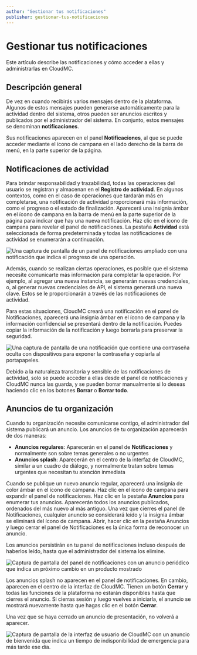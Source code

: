 ```yaml
---
author: "Gestionar tus notificaciones"
publisher: gestionar-tus-notificaciones
---
```


# Gestionar tus notificaciones

Este artículo describe las notificaciones y cómo acceder a ellas y administrarlas en CloudMC.

## Descripción general

De vez en cuando recibirás varios mensajes dentro de la plataforma. Algunos de estos mensajes pueden generarse automáticamente para la actividad dentro del sistema, otros pueden ser anuncios escritos y publicados por el administrador del sistema. En conjunto, estos mensajes se denominan **notificaciones**.

Sus notificaciones aparecen en el panel **Notificaciones**, al que se puede acceder mediante el ícono de campana en el lado derecho de la barra de menú, en la parte superior de la página.

## Notificaciones de actividad

Para brindar responsabilidad y trazabilidad, todas las operaciones del usuario se registran y almacenan en el **Registro de actividad**. En algunos contextos, como en el caso de operaciones que tardarán más en completarse, una notificación de actividad proporcionará más información, como el progreso o el estado de finalización. Aparecerá una insignia ámbar en el ícono de campana en la barra de menú en la parte superior de la página para indicar que hay una nueva notificación. Haz clic en el icono de campana para revelar el panel de notificaciones. La pestaña **Actividad** está seleccionada de forma predeterminada y todas las notificaciones de actividad se enumerarán a continuación.

![Una captura de pantalla de un panel de notificaciones ampliado con una notificación que indica el progreso de una operación.](announcements-notificationpanel-en.png "Una notificación de actividad en el panel de notificaciones.")

Además, cuando se realizan ciertas operaciones, es posible que el sistema necesite comunicarte más información para completar la operación. Por ejemplo, al agregar una nueva instancia, se generarán nuevas credenciales, o, al generar nuevas credenciales de API, el sistema generará una nueva clave. Estos se le proporcionarán a través de las notificaciones de actividad.

Para estas situaciones, CloudMC creará una notificación en el panel de Notificaciones, aparecerá una insignia ámbar en el ícono de campana y la información confidencial se presentará dentro de la notificación. Puedes copiar la información de la notificación y luego borrarla para preservar la seguridad.

![Una captura de pantalla de una notificación que contiene una contraseña oculta con dispositivos para exponer la contraseña y copiarla al portapapeles.](announcements-credentials-en.png "Una notificación de actividad con credenciales para una nueva instancia.")

Debido a la naturaleza transitoria y sensible de las notificaciones de actividad, solo se puede acceder a ellas desde el panel de notificaciones y CloudMC nunca las guarda, y se pueden borrar manualmente si lo deseas haciendo clic en los botones **Borrar** o **Borrar todo**.

## Anuncios de tu organización

Cuando tu organización necesite comunicarse contigo, el administrador del sistema publicará un anuncio. Los anuncios de tu organización aparecerán de dos maneras:

- **Anuncios regulares**: Aparecerán en el panel de **Notificaciones** y normalmente son sobre temas generales o no urgentes
- **Anuncios splash**: Aparecerán en el centro de la interfaz de CloudMC, similar a un cuadro de diálogo, y normalmente tratan sobre temas urgentes que necesitan tu atención inmediata

Cuando se publique un nuevo anuncio regular, aparecerá una insignia de color ámbar en el ícono de campana. Haz clic en el ícono de campana para expandir el panel de notificaciones. Haz clic en la pestaña **Anuncios** para enumerar tus anuncios. Aparecerán todos los anuncios publicados, ordenados del más nuevo al más antiguo. Una vez que cierres el panel de Notificaciones, cualquier anuncio se considerará leído y la insignia ámbar se eliminará del ícono de campana. Abrir, hacer clic en la pestaña Anuncios y luego cerrar el panel de Notificaciones es la única forma de reconocer un anuncio.

Los anuncios persistirán en tu panel de notificaciones incluso después de haberlos leído, hasta que el administrador del sistema los elimine.

![Captura de pantalla del panel de notificaciones con un anuncio periódico que indica un próximo cambio en un producto mostrado](announcements-regular-en.png "Ejemplo de un anuncio regular en el panel de Notificaciones")

Los anuncios splash no aparecen en el panel de notificaciones. En cambio, aparecen en el centro de la interfaz de CloudMC. Tienen un botón **Cerrar** y todas las funciones de la plataforma no estarán disponibles hasta que cierres el anuncio. Si cierras sesión y luego vuelves a iniciarla, el anuncio se mostrará nuevamente hasta que hagas clic en el botón **Cerrar**.

Una vez que se haya cerrado un anuncio de presentación, no volverá a aparecer.

![Captura de pantalla de la interfaz de usuario de CloudMC con un anuncio de bienvenida que indica un tiempo de indisponibilidad de emergencia para más tarde ese día.](announcements-splash-en.png "Ejemplo de un anuncio splash en la interfaz de usuario de CloudMC")

